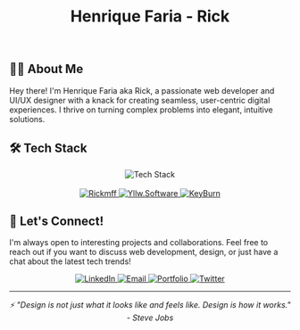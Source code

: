<div align="center">
  
<h1>Henrique Faria - Rick</h1> 
  
</div>

<br/>

## 👨‍💻 About Me

Hey there! I'm Henrique Faria aka Rick, a passionate web developer and UI/UX designer with a knack for creating seamless, user-centric digital experiences. I thrive on turning complex problems into elegant, intuitive solutions.

## 🛠️ Tech Stack

<div align="center">
  <img src="https://skillicons.dev/icons?i=react,vue,ts,js,nodejs,nextjs,nuxtjs,astro,html,css,tailwind,figma," alt="Tech Stack" />
</div>

<br />

<div align="center">
  <a href="https://sunnypoolsusa.com/" target="_blank">
    <img src="https://img.shields.io/badge/Rickmff-00A0E3?style=for-the-badge&logo=vue.js&logoColor=white" alt="Rickmff" />
  </a>
  <a href="https://try.com.br/" target="_blank">
    <img src="https://img.shields.io/badge/Yllw.Software-FF6B6B?style=for-the-badge&logo=next.js&logoColor=white" alt="Yllw.Software" />
  </a>
  <a href="https://www.100diasdecodigo.dev/" target="_blank">
    <img src="https://img.shields.io/badge/KeyBurn-4CAF50?style=for-the-badge&logo=astro&logoColor=white" alt="KeyBurn" />
  </a>
</div>

## 🤝 Let's Connect!

I'm always open to interesting projects and collaborations. Feel free to reach out if you want to discuss web development, design, or just have a chat about the latest tech trends!
<div align="center">
  <a href="https://www.linkedin.com/in/rickmff" target="_blank">
    <img src="https://img.shields.io/badge/LinkedIn-0077B5?style=for-the-badge&logo=linkedin&logoColor=white" alt="LinkedIn" />
  </a>
  
  <a href="mailto:m.rickmff@gmail.com" target="_blank">
    <img src="https://img.shields.io/badge/Gmail-D14836?style=for-the-badge&logo=gmail&logoColor=white" alt="Email" />
  </a>
  
  <a href="https://rickmff.com" target="_blank">
    <img src="https://img.shields.io/badge/Portfolio-00C7B7?style=for-the-badge&logo=netlify&logoColor=white" alt="Portfolio" />
  </a>
  
  <a href="https://twitter.com/rickmff" target="_blank">
    <img src="https://img.shields.io/badge/Twitter-1DA1F2?style=for-the-badge&logo=twitter&logoColor=white" alt="Twitter" />
  </a>
</div>

---

<div align="center">
  <i>⚡ "Design is not just what it looks like and feels like. Design is how it works." - Steve Jobs</i>
</div>
